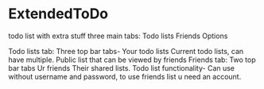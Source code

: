 # ExtendedToDo
todo list with extra stuff
three main tabs:
Todo lists
Friends
Options

Todo lists tab:
Three top bar tabs-
		Your todo lists
		Current todo lists, can have multiple.
		Public list that can be viewed by friends
Friends tab:
	Two top bar tabs
		Ur friends
		Their shared lists.
Todo list functionality-
Can use without username and password, to use friends list u need an account.



